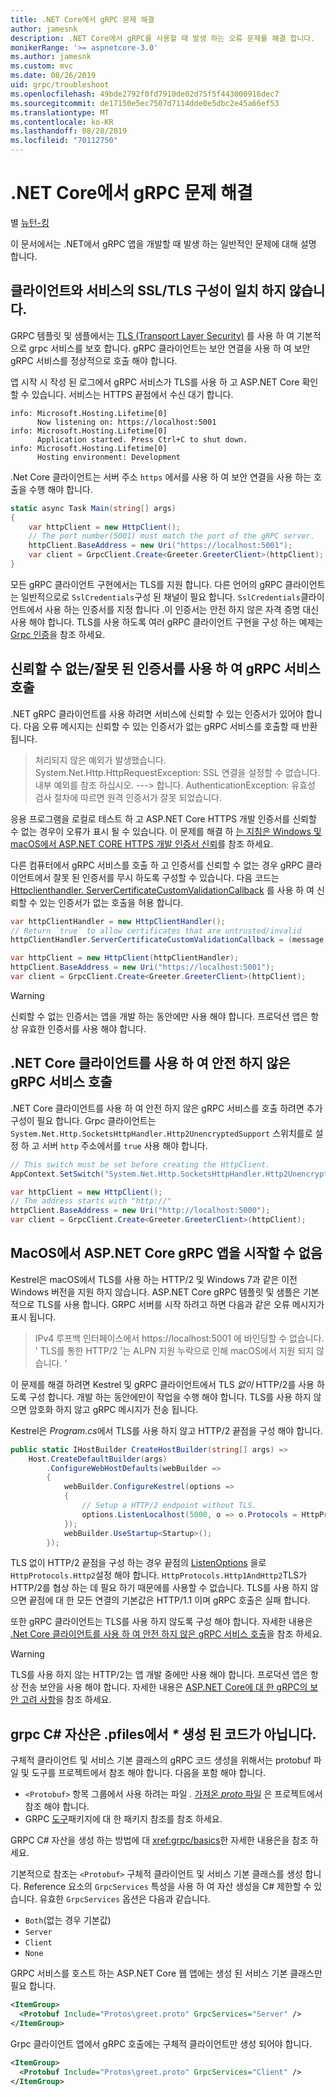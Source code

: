 ```yaml
---
title: .NET Core에서 gRPC 문제 해결
author: jamesnk
description: .NET Core에서 gRPC를 사용할 때 발생 하는 오류 문제를 해결 합니다.
monikerRange: '>= aspnetcore-3.0'
ms.author: jamesnk
ms.custom: mvc
ms.date: 08/26/2019
uid: grpc/troubleshoot
ms.openlocfilehash: 49bde2792f0fd7910de02d75f5f443000916dec7
ms.sourcegitcommit: de17150e5ec7507d7114dde0e5dbc2e45a66ef53
ms.translationtype: MT
ms.contentlocale: ko-KR
ms.lasthandoff: 08/28/2019
ms.locfileid: "70112750"
---
```

# <a name="troubleshoot-grpc-on-net-core"></a>.NET Core에서 gRPC 문제 해결

별 [뉴턴-킹](https://twitter.com/jamesnk)

이 문서에서는 .NET에서 gRPC 앱을 개발할 때 발생 하는 일반적인 문제에 대해 설명 합니다.

## <a name="mismatch-between-client-and-service-ssltls-configuration"></a>클라이언트와 서비스의 SSL/TLS 구성이 일치 하지 않습니다.

GRPC 템플릿 및 샘플에서는 [TLS (Transport Layer Security)](https://tools.ietf.org/html/rfc5246) 를 사용 하 여 기본적으로 grpc 서비스를 보호 합니다. gRPC 클라이언트는 보안 연결을 사용 하 여 보안 gRPC 서비스를 정상적으로 호출 해야 합니다.

앱 시작 시 작성 된 로그에서 gRPC 서비스가 TLS를 사용 하 고 ASP.NET Core 확인할 수 있습니다. 서비스는 HTTPS 끝점에서 수신 대기 합니다.

```
info: Microsoft.Hosting.Lifetime[0]
      Now listening on: https://localhost:5001
info: Microsoft.Hosting.Lifetime[0]
      Application started. Press Ctrl+C to shut down.
info: Microsoft.Hosting.Lifetime[0]
      Hosting environment: Development
```

.Net Core 클라이언트는 서버 주소 `https` 에서를 사용 하 여 보안 연결을 사용 하는 호출을 수행 해야 합니다.

```csharp
static async Task Main(string[] args)
{
    var httpClient = new HttpClient();
    // The port number(5001) must match the port of the gRPC server.
    httpClient.BaseAddress = new Uri("https://localhost:5001");
    var client = GrpcClient.Create<Greeter.GreeterClient>(httpClient);
}
```

모든 gRPC 클라이언트 구현에서는 TLS를 지원 합니다. 다른 언어의 gRPC 클라이언트는 일반적으로로 `SslCredentials`구성 된 채널이 필요 합니다. `SslCredentials`클라이언트에서 사용 하는 인증서를 지정 합니다 .이 인증서는 안전 하지 않은 자격 증명 대신 사용 해야 합니다. TLS를 사용 하도록 여러 gRPC 클라이언트 구현을 구성 하는 예제는 [Grpc 인증](https://www.grpc.io/docs/guides/auth/)을 참조 하세요.

## <a name="call-a-grpc-service-with-an-untrustedinvalid-certificate"></a>신뢰할 수 없는/잘못 된 인증서를 사용 하 여 gRPC 서비스 호출

.NET gRPC 클라이언트를 사용 하려면 서비스에 신뢰할 수 있는 인증서가 있어야 합니다. 다음 오류 메시지는 신뢰할 수 있는 인증서가 없는 gRPC 서비스를 호출할 때 반환 됩니다.

> 처리되지 않은 예외가 발생했습니다. System.Net.Http.HttpRequestException: SSL 연결을 설정할 수 없습니다. 내부 예외를 참조 하십시오.
> ---> 합니다. AuthenticationException: 유효성 검사 절차에 따르면 원격 인증서가 잘못 되었습니다.

응용 프로그램을 로컬로 테스트 하 고 ASP.NET Core HTTPS 개발 인증서를 신뢰할 수 없는 경우이 오류가 표시 될 수 있습니다. 이 문제를 해결 하 [는 지침은 Windows 및 macOS에서 ASP.NET CORE HTTPS 개발 인증서 신뢰](xref:security/enforcing-ssl#trust-the-aspnet-core-https-development-certificate-on-windows-and-macos)를 참조 하세요.

다른 컴퓨터에서 gRPC 서비스를 호출 하 고 인증서를 신뢰할 수 없는 경우 gRPC 클라이언트에서 잘못 된 인증서를 무시 하도록 구성할 수 있습니다. 다음 코드는 [Httpclienthandler. ServerCertificateCustomValidationCallback](/dotnet/api/system.net.http.httpclienthandler.servercertificatecustomvalidationcallback) 를 사용 하 여 신뢰할 수 있는 인증서가 없는 호출을 허용 합니다.

```csharp
var httpClientHandler = new HttpClientHandler();
// Return `true` to allow certificates that are untrusted/invalid
httpClientHandler.ServerCertificateCustomValidationCallback = (message, cert, chain, errors) => true;

var httpClient = new HttpClient(httpClientHandler);
httpClient.BaseAddress = new Uri("https://localhost:5001");
var client = GrpcClient.Create<Greeter.GreeterClient>(httpClient);
```

> [!WARNING]
> 신뢰할 수 없는 인증서는 앱을 개발 하는 동안에만 사용 해야 합니다. 프로덕션 앱은 항상 유효한 인증서를 사용 해야 합니다.

## <a name="call-insecure-grpc-services-with-net-core-client"></a>.NET Core 클라이언트를 사용 하 여 안전 하지 않은 gRPC 서비스 호출

.NET Core 클라이언트를 사용 하 여 안전 하지 않은 gRPC 서비스를 호출 하려면 추가 구성이 필요 합니다. Grpc 클라이언트는 `System.Net.Http.SocketsHttpHandler.Http2UnencryptedSupport` 스위치를로 설정 하 고 서버 `http` 주소에서를 `true` 사용 해야 합니다.

```csharp
// This switch must be set before creating the HttpClient.
AppContext.SetSwitch("System.Net.Http.SocketsHttpHandler.Http2UnencryptedSupport", true);

var httpClient = new HttpClient();
// The address starts with "http://"
httpClient.BaseAddress = new Uri("http://localhost:5000");
var client = GrpcClient.Create<Greeter.GreeterClient>(httpClient);
```

## <a name="unable-to-start-aspnet-core-grpc-app-on-macos"></a>MacOS에서 ASP.NET Core gRPC 앱을 시작할 수 없음

Kestrel은 macOS에서 TLS를 사용 하는 HTTP/2 및 Windows 7과 같은 이전 Windows 버전을 지원 하지 않습니다. ASP.NET Core gRPC 템플릿 및 샘플은 기본적으로 TLS를 사용 합니다. GRPC 서버를 시작 하려고 하면 다음과 같은 오류 메시지가 표시 됩니다.

> IPv4 루프백 인터페이스에서 https://localhost:5001 에 바인딩할 수 없습니다. ' TLS를 통한 HTTP/2 '는 ALPN 지원 누락으로 인해 macOS에서 지원 되지 않습니다. '

이 문제를 해결 하려면 Kestrel 및 gRPC 클라이언트에서 TLS *없이* HTTP/2를 사용 하도록 구성 합니다. 개발 하는 동안에만이 작업을 수행 해야 합니다. TLS를 사용 하지 않으면 암호화 하지 않고 gRPC 메시지가 전송 됩니다.

Kestrel은 *Program.cs*에서 TLS를 사용 하지 않고 HTTP/2 끝점을 구성 해야 합니다.

```csharp
public static IHostBuilder CreateHostBuilder(string[] args) =>
    Host.CreateDefaultBuilder(args)
        .ConfigureWebHostDefaults(webBuilder =>
        {
            webBuilder.ConfigureKestrel(options =>
            {
                // Setup a HTTP/2 endpoint without TLS.
                options.ListenLocalhost(5000, o => o.Protocols = HttpProtocols.Http2);
            });
            webBuilder.UseStartup<Startup>();
        });
```

TLS 없이 HTTP/2 끝점을 구성 하는 경우 끝점의 [ListenOptions](xref:fundamentals/servers/kestrel#listenoptionsprotocols) 을로 `HttpProtocols.Http2`설정 해야 합니다. `HttpProtocols.Http1AndHttp2`TLS가 HTTP/2를 협상 하는 데 필요 하기 때문에를 사용할 수 없습니다. TLS를 사용 하지 않으면 끝점에 대 한 모든 연결의 기본값은 HTTP/1.1 이며 gRPC 호출은 실패 합니다.

또한 gRPC 클라이언트는 TLS를 사용 하지 않도록 구성 해야 합니다. 자세한 내용은 [.Net Core 클라이언트를 사용 하 여 안전 하지 않은 gRPC 서비스 호출](#call-insecure-grpc-services-with-net-core-client)을 참조 하세요.

> [!WARNING]
> TLS를 사용 하지 않는 HTTP/2는 앱 개발 중에만 사용 해야 합니다. 프로덕션 앱은 항상 전송 보안을 사용 해야 합니다. 자세한 내용은 [ASP.NET Core에 대 한 gRPC의 보안 고려 사항](xref:grpc/security#transport-security)을 참조 하세요.

## <a name="grpc-c-assets-are-not-code-generated-from-proto-files"></a>grpc C# 자산은 .pfiles에서  *\** 생성 된 코드가 아닙니다.

구체적 클라이언트 및 서비스 기본 클래스의 gRPC 코드 생성을 위해서는 protobuf 파일 및 도구를 프로젝트에서 참조 해야 합니다. 다음을 포함 해야 합니다.

* `<Protobuf>` 항목 그룹에서 사용 하려는 파일 *.* [가져온 *proto* 파일](https://developers.google.com/protocol-buffers/docs/proto3#importing-definitions) 은 프로젝트에서 참조 해야 합니다.
* GRPC [도구](https://www.nuget.org/packages/Grpc.Tools/)패키지에 대 한 패키지 참조를 참조 하세요.

GRPC C# 자산을 생성 하는 방법에 대 <xref:grpc/basics>한 자세한 내용은을 참조 하세요.

기본적으로 참조는 `<Protobuf>` 구체적 클라이언트 및 서비스 기본 클래스를 생성 합니다. Reference 요소의 `GrpcServices` 특성을 사용 하 여 자산 생성을 C# 제한할 수 있습니다. 유효한 `GrpcServices` 옵션은 다음과 같습니다.

* `Both`(없는 경우 기본값)
* `Server`
* `Client`
* `None`

GRPC 서비스를 호스트 하는 ASP.NET Core 웹 앱에는 생성 된 서비스 기본 클래스만 필요 합니다.

```xml
<ItemGroup>
  <Protobuf Include="Protos\greet.proto" GrpcServices="Server" />
</ItemGroup>
```

Grpc 클라이언트 앱에서 gRPC 호출에는 구체적 클라이언트만 생성 되어야 합니다.

```xml
<ItemGroup>
  <Protobuf Include="Protos\greet.proto" GrpcServices="Client" />
</ItemGroup>
```
